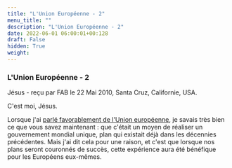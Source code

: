 ```yaml
---
title: "L'Union Européenne - 2"
menu_title: ""
description: "L'Union Européenne - 2"
date: 2022-06-01 06:00:01+00:128
draft: False
hidden: True
weight:
---
```

### L'Union Européenne - 2

Jésus - reçu par FAB le 22 Mai 2010, Santa Cruz, Californie, USA.

C'est moi, Jésus.

Lorsque j'ai [parlé favorablement de l'Union européenne](/fr-contemporary-messages/fr-contemporary-messages-by-date-order/fr-contemporary-messages-2010/fr-2010-1-17-1-fab-jesus/), je savais très bien ce que vous savez maintenant : que c'était un moyen de réaliser un gouvernement mondial unique, plan qui existait déjà dans les décennies précédentes. Mais j'ai dit cela pour une raison, et c'est que lorsque nos plans seront couronnés de succès, cette expérience aura été bénéfique pour les Européens eux-mêmes.
